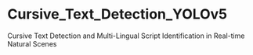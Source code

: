 # Cursive_Text_Detection_YOLOv5
Cursive Text Detection and Multi-Lingual Script Identification in Real-time Natural Scenes
